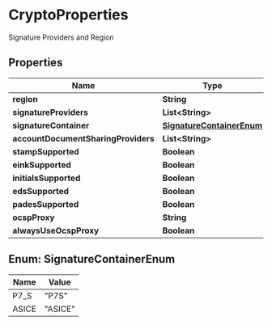 

# CryptoProperties

Signature Providers and Region

## Properties

| Name | Type | Description | Notes |
|------------ | ------------- | ------------- | -------------|
|**region** | **String** |  |  [optional] |
|**signatureProviders** | **List&lt;String&gt;** |  |  [optional] |
|**signatureContainer** | [**SignatureContainerEnum**](#SignatureContainerEnum) |  |  [optional] |
|**accountDocumentSharingProviders** | **List&lt;String&gt;** |  |  [optional] |
|**stampSupported** | **Boolean** |  |  [optional] |
|**einkSupported** | **Boolean** |  |  [optional] |
|**initialsSupported** | **Boolean** |  |  [optional] |
|**edsSupported** | **Boolean** |  |  [optional] |
|**padesSupported** | **Boolean** |  |  [optional] |
|**ocspProxy** | **String** |  |  [optional] |
|**alwaysUseOcspProxy** | **Boolean** |  |  [optional] |



## Enum: SignatureContainerEnum

| Name | Value |
|---- | -----|
| P7_S | &quot;P7S&quot; |
| ASICE | &quot;ASICE&quot; |



